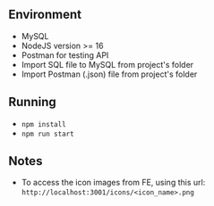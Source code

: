 ## Environment
- MySQL
- NodeJS version >= 16
- Postman for testing API
- Import SQL file to MySQL from project's folder
- Import Postman (.json) file from project's folder

## Running

- `npm install`
- `npm run start`

## Notes

- To access the icon images from FE, using this url: `http://localhost:3001/icons/<icon_name>.png`
